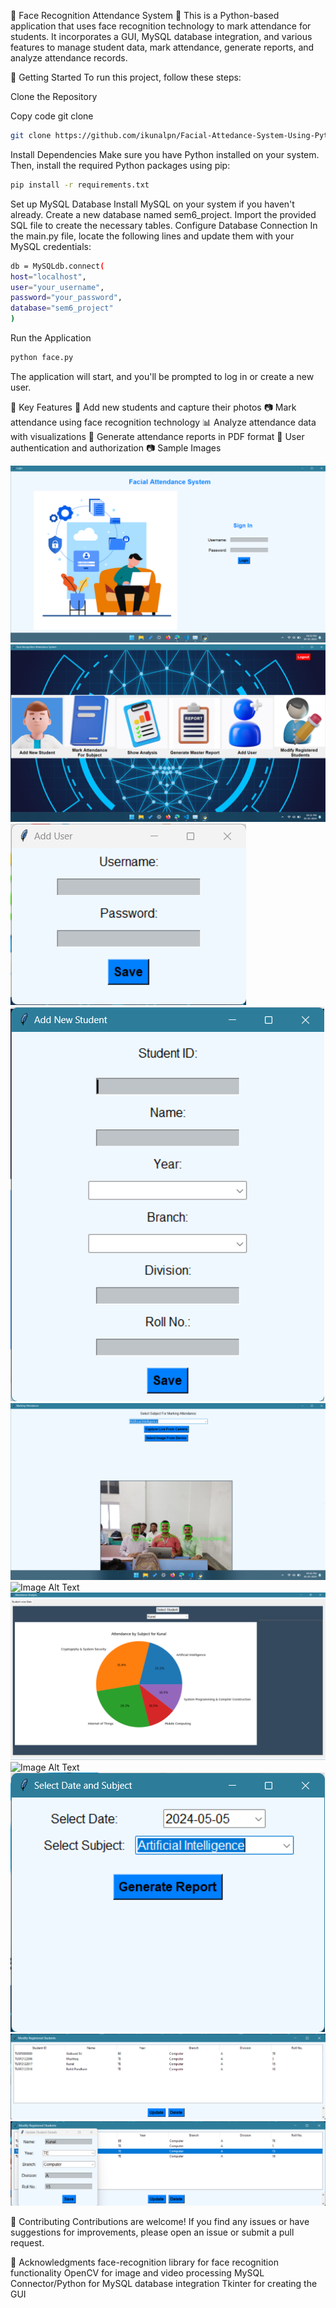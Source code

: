 👀 Face Recognition Attendance System 📝
This is a Python-based application that uses face recognition technology to mark attendance for students. It incorporates a GUI, MySQL database integration, and various features to manage student data, mark attendance, generate reports, and analyze attendance records.

🚀 Getting Started
To run this project, follow these steps:

Clone the Repository

Copy code
git clone

```bash
git clone https://github.com/ikunalpn/Facial-Attedance-System-Using-Python-Tkinter.git
```

Install Dependencies
Make sure you have Python installed on your system. Then, install the required Python packages using pip:

```bash
pip install -r requirements.txt
```

Set up MySQL Database
Install MySQL on your system if you haven't already.
Create a new database named sem6_project.
Import the provided SQL file to create the necessary tables.
Configure Database Connection
In the main.py file, locate the following lines and update them with your MySQL credentials:

```bash
db = MySQLdb.connect(
host="localhost",
user="your_username",
password="your_password",
database="sem6_project"
)
```

Run the Application

```bash
python face.py
```

The application will start, and you'll be prompted to log in or create a new user.

🔑 Key Features
👥 Add new students and capture their photos
📷 Mark attendance using face recognition technology
📊 Analyze attendance data with visualizations
📃 Generate attendance reports in PDF format
🔐 User authentication and authorization
📷 Sample Images

![Image Alt Text](https://github.com/ikunalpn/Facial-Attendance-System/blob/main/GUI_Screenshots/login.png)
![Image Alt Text](https://github.com/ikunalpn/Facial-Attendance-System/blob/main/GUI_Screenshots/Main_Window.png)
![Image Alt Text](https://github.com/ikunalpn/Facial-Attendance-System/blob/main/GUI_Screenshots/Add_User.png)
![Image Alt Text](https://github.com/ikunalpn/Facial-Attendance-System/blob/main/GUI_Screenshots/Add_Student.png)
![Image Alt Text](https://github.com/ikunalpn/Facial-Attendance-System/blob/main/GUI_Screenshots/Mark_Attendance_Subject_Wise.png)
![Image Alt Text](https://github.com/ikunalpn/Facial-Attendance-System/blob/main/GUI_Screenshots/All_Stats.png)
![Image Alt Text](https://github.com/ikunalpn/Facial-Attendance-System/blob/main/GUI_Screenshots/Student_Wise_Stat.png)
![Image Alt Text](https://github.com/ikunalpn/Facial-Attendance-System/blob/main/GUI_Screenshots/Generate_Report.png)
![Image Alt Text](https://github.com/ikunalpn/Facial-Attendance-System/blob/main/GUI_Screenshots/Subject_Wise_Report.png)
![Image Alt Text](https://github.com/ikunalpn/Facial-Attendance-System/blob/main/GUI_Screenshots/Modify_Student.png)
![Image Alt Text](https://github.com/ikunalpn/Facial-Attendance-System/blob/main/GUI_Screenshots/Update_Student.png)

🤝 Contributing
Contributions are welcome! If you find any issues or have suggestions for improvements, please open an issue or submit a pull request.

👏 Acknowledgments
face-recognition library for face recognition functionality
OpenCV for image and video processing
MySQL Connector/Python for MySQL database integration
Tkinter for creating the GUI
